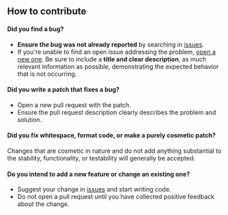 ## How to contribute

#### **Did you find a bug?**

* **Ensure the bug was not already reported** by searching in [issues](https://github.com/rogeriozambon/docker.cr/issues).
* If you're unable to find an open issue addressing the problem, [open a new one](https://github.com/rogeriozambon/docker.cr/issues/new). Be sure to include a **title and clear description**, as much relevant information as possible, demonstrating the expected behavior that is not occurring.

#### **Did you write a patch that fixes a bug?**

* Open a new pull request with the patch.
* Ensure the pull request description clearly describes the problem and solution.

#### **Did you fix whitespace, format code, or make a purely cosmetic patch?**

Changes that are cosmetic in nature and do not add anything substantial to the stability, functionality, or testability will generally be accepted.

#### **Do you intend to add a new feature or change an existing one?**

* Suggest your change in [issues](https://github.com/rogeriozambon/docker.cr/issues) and start writing code.
* Do not open a pull request until you have collected positive feedback about the change.